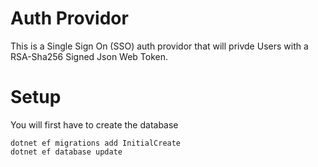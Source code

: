 # Auth Providor

This is a Single Sign On (SSO) auth providor that will privde Users with a
RSA-Sha256 Signed Json Web Token. 

# Setup

You will first have to create the database 
```
dotnet ef migrations add InitialCreate
dotnet ef database update
```

